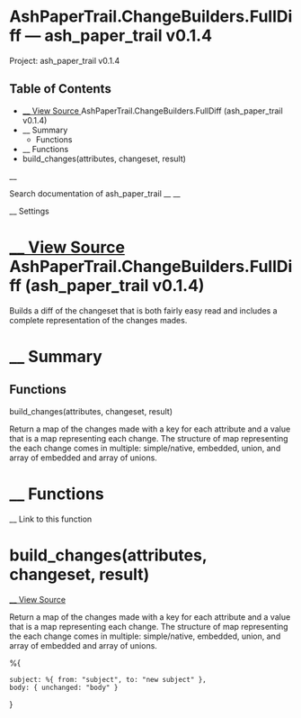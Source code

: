 # AshPaperTrail.ChangeBuilders.FullDiff — ash_paper_trail v0.1.4

Project: ash_paper_trail v0.1.4

## Table of Contents

- [ __ View Source ](external_link) AshPaperTrail.ChangeBuilders.FullDiff (ash_paper_trail v0.1.4)
- __ Summary
  - Functions
- __ Functions
- build_changes(attributes, changeset, result)

__

Search documentation of ash_paper_trail __ __

__ Settings

#  [ __ View Source ](external_link) AshPaperTrail.ChangeBuilders.FullDiff (ash_paper_trail v0.1.4)

Builds a diff of the changeset that is both fairly easy read and includes a complete representation of the changes mades.

#  __ Summary

##  Functions

build_changes(attributes, changeset, result)

Return a map of the changes made with a key for each attribute and a value that is a map representing each change. The structure of map representing the each change comes in multiple: simple/native, embedded, union, and array of embedded and array of unions.

#  __ Functions

__ Link to this function

# build_changes(attributes, changeset, result)

[ __ View Source ](external_link)

Return a map of the changes made with a key for each attribute and a value that is a map representing each change. The structure of map representing the each change comes in multiple: simple/native, embedded, union, and array of embedded and array of unions.

%{
    
    
    subject: %{ from: "subject", to: "new subject" },
    body: { unchanged: "body" }

}
